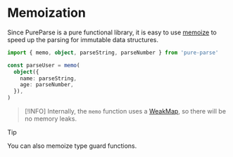 # Memoization

Since PureParse is a pure functional library, it is easy to use [memoize](memoization) to speed up the parsing for immutable data structures.

```ts
import { memo, object, parseString, parseNumber } from 'pure-parse'

const parseUser = memo(
  object({
    name: parseString,
    age: parseNumber,
  }),
)
```

> [!INFO]
> Internally, the `memo` function uses a [WeakMap](https://developer.mozilla.org/en-US/docs/Web/JavaScript/Reference/Global_Objects/WeakMap), so there will be no memory leaks.

> [!TIP]
> You can also memoize type guard functions.
